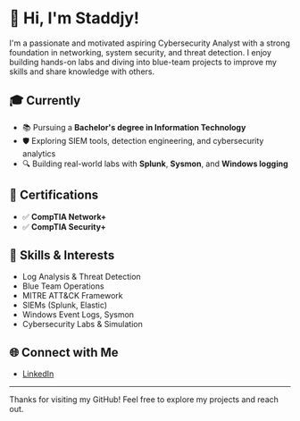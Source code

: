 # 👋 Hi, I'm Staddjy!

I'm a passionate and motivated aspiring Cybersecurity Analyst with a strong foundation in networking, system security, and threat detection. I enjoy building hands-on labs and diving into blue-team projects to improve my skills and share knowledge with others.

## 🎓 Currently
- 📚 Pursuing a **Bachelor's degree in Information Technology**
- 🛡️ Exploring SIEM tools, detection engineering, and cybersecurity analytics
- 🔍 Building real-world labs with **Splunk**, **Sysmon**, and **Windows logging**

## 🧰 Certifications
- ✅ **CompTIA Network+**
- ✅ **CompTIA Security+**

## 🔧 Skills & Interests
- Log Analysis & Threat Detection  
- Blue Team Operations  
- MITRE ATT&CK Framework  
- SIEMs (Splunk, Elastic)  
- Windows Event Logs, Sysmon  
- Cybersecurity Labs & Simulation

## 🌐 Connect with Me
- [LinkedIn](https://www.linkedin.com/in/carven-caze-168905174/) 

---

Thanks for visiting my GitHub! Feel free to explore my projects and reach out.

